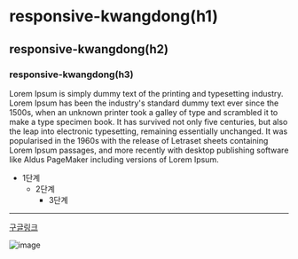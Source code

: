# responsive-kwangdong(h1)
## responsive-kwangdong(h2)
### responsive-kwangdong(h3)

Lorem Ipsum is simply dummy text of the printing and typesetting industry. Lorem Ipsum has been the industry's standard dummy text ever since the 1500s, when an unknown printer took a galley of type and scrambled it to make a type specimen book. It has survived not only five centuries, but also the leap into electronic typesetting, remaining essentially unchanged. It was popularised in the 1960s with the release of Letraset sheets containing Lorem Ipsum passages, and more recently with desktop publishing software like Aldus PageMaker including versions of Lorem Ipsum.

* 1단계
  * 2단계
    * 3단계

***

[구글링크](https://www.google.com)

![image](https://www.google.co.kr/url?sa=i&url=https%3A%2F%2Fwww.utoimage.com%2F%3Fm%3Dgoods.free%26mode%3Dview%26idx%3D22250682&psig=AOvVaw2m4jhxKSq7mejpT4sh_O8z&ust=1701140358647000&source=images&cd=vfe&opi=89978449&ved=0CBEQjRxqFwoTCNitnu2X44IDFQAAAAAdAAAAABAd)
